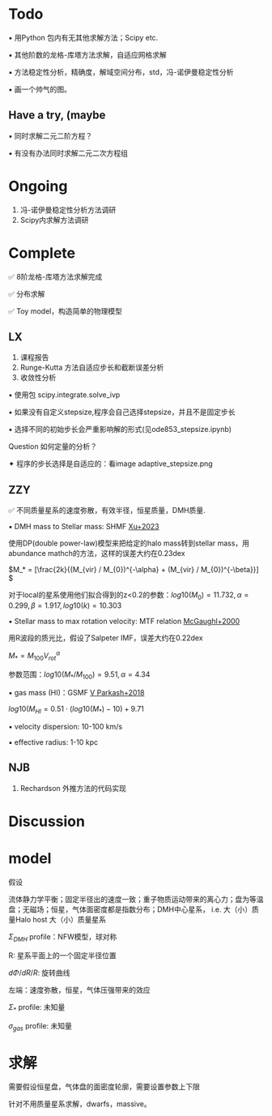 # Todo
▪️ 用Python 包内有无其他求解方法；Scipy etc.  

▪️ 其他阶数的龙格-库塔方法求解，自适应网格求解

▪️ 方法稳定性分析，精确度，解域空间分布，std，冯-诺伊曼稳定性分析

▪️ 画一个帅气的图。

## Have a try, (maybe
▪️ 同时求解二元二阶方程？

▪️ 有没有办法同时求解二元二次方程组

# Ongoing
1. 冯-诺伊曼稳定性分析方法调研
2. Scipy内求解方法调研

# Complete
✅ 8阶龙格-库塔方法求解完成

✅ 分布求解

✅ Toy model，构造简单的物理模型

## LX
1. 课程报告
2. Runge-Kutta 方法自适应步长和截断误差分析
3. 收敛性分析

▪️ 使用包 scipy.integrate.solve_ivp

▪️ 如果没有自定义stepsize,程序会自己选择stepsize，并且不是固定步长

▪️ 选择不同的初始步长会严重影响解的形式(见ode853_stepsize.ipynb)

Question 如何定量的分析？

✦ 程序的步长选择是自适应的：看image adaptive_stepsize.png



## ZZY
✅ 不同质量星系的速度弥散，有效半径，恒星质量，DMH质量.  

▪️ DMH mass to Stellar mass: SHMF [Xu+2023](https://ui.adsabs.harvard.edu/abs/2023ApJ...944..200X/abstract)

使用DP(double power-law)模型来把给定的halo mass转到stellar mass，用abundance mathch的方法，这样的误差大约在0.23dex

$M_* = [\frac{2k}{(M_{vir} / M_{0})^{-\alpha} + (M_{vir} / M_{0})^{-\beta}}] $

对于local的星系使用他们拟合得到的z<0.2的参数：$log10(M_0)=11.732, \alpha=0.299, \beta=1.917, log10(k)=10.303$

▪️ Stellar mass to max rotation velocity: MTF relation [McGaughl+2000](https://ui.adsabs.harvard.edu/abs/2000ApJ...533L..99M/abstract)

用R波段的质光比，假设了Salpeter IMF，误差大约在0.22dex

$M_* = M_{100} V_{rot}^{\alpha}$

参数范围：$log10(M_*/M_{100})=9.51, \alpha=4.34$

▪️ gas mass (HI)：GSMF [V Parkash+2018](https://iopscience.iop.org/article/10.3847/1538-4357/aad3b9)

$log10(M_{HI} = 0.51 \cdot (log10(M_*)-10) + 9.71$


▪️ velocity dispersion: 10-100 km/s
   

▪️ effective radius: 1-10 kpc

## NJB
1. Rechardson 外推方法的代码实现


# Discussion

# model 
假设

流体静力学平衡；固定半径出的速度一致；重子物质运动带来的离心力；盘为等温盘；无磁场；恒星，气体面密度都是指数分布；DMH中心星系， i.e. 大（小）质量Halo host 大（小）质量星系

$\Sigma_{DMH}$ profile：NFW模型，球对称

R: 星系平面上的一个固定半径位置

$d\Phi/dR/R$: 旋转曲线

左端：速度弥散，恒星，气体压强带来的效应

$\Sigma_*$ profile: 未知量

$\sigma_{gas}$ profile: 未知量

# 求解
需要假设恒星盘，气体盘的面密度轮廓，需要设置参数上下限

针对不用质量星系求解，dwarfs，massive。
